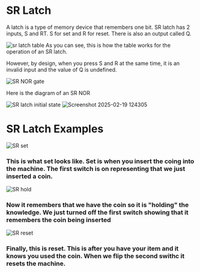 # SR Latch 
A latch is a type of memory device that remembers one bit. SR latch has 2 inputs, S and RT. S for set and R for reset. There is also an output called Q. 

![sr latch table](https://github.com/user-attachments/assets/b4988f00-c472-40c7-be08-60141ae61f49)
As you can see, this is how the table works for the operation of an SR latch. 

However, by design, when you press S and R at the same time, it is an invalid input and the value of Q is undefined. 

![SR NOR gate](https://github.com/user-attachments/assets/32fff1ac-5cba-4037-b2a2-ceed5d079b1c)

Here is the diagram of an SR NOR

![SR latch initial state](https://github.com/user-attachments/assets/68457a30-f72e-47fe-ad15-52cbfd925c39)
![Screenshot 2025-02-19 124305](https://github.com/user-attachments/assets/ed46522c-306d-4d0f-a5c1-80a7ab17b503)
# SR Latch Examples

![SR set](https://github.com/user-attachments/assets/224e76c9-dd53-4578-9426-b9c894184421)

<h3>This is what set looks like. Set is when you insert the coing into the machine. The first switch is on representing that we just inserted a coin.</h3>

![SR hold](https://github.com/user-attachments/assets/d7703607-10c1-4e7b-bf6f-1f59ffbe5a75)

<h3>Now it remembers that we have the coin so it is "holding" the knowledge. We just turned off the first switch showing that it remembers the coin being inserted</h3>

![SR reset](https://github.com/user-attachments/assets/5c1dcab3-b072-4eb2-9ed9-e61c7c0f317e)

<h3>Finally, this is reset. This is after you have your item and it knows you used the coin. When we flip the second swithc it resets the machine.</h3>

